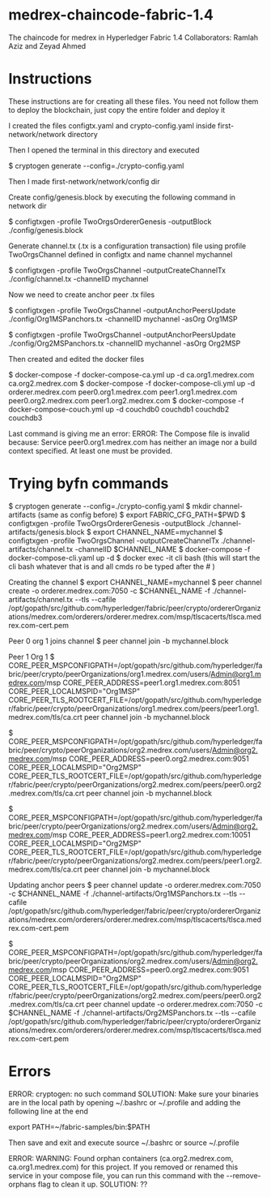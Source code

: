 # medrex-chaincode-fabric-1.4
The chaincode for medrex in Hyperledger Fabric 1.4
Collaborators: Ramlah Aziz and Zeyad Ahmed

# Instructions
These instructions are for creating all these files. You need not follow them to deploy the blockchain, just copy the entire folder and deploy it

I created the files configtx.yaml and crypto-config.yaml inside first-network/network directory

Then  I opened the terminal in this directory and executed

$ cryptogen generate --config=./crypto-config.yaml

Then I made first-network/network/config dir

Create config/genesis.block by executing the following command in network dir

$ configtxgen -profile TwoOrgsOrdererGenesis -outputBlock ./config/genesis.block

Generate channel.tx (.tx is a configuration transaction) file using profile TwoOrgsChannel defined in configtx and name channel mychannel

$ configtxgen -profile TwoOrgsChannel -outputCreateChannelTx ./config/channel.tx -channelID mychannel

Now we need to create anchor peer .tx files

$ configtxgen -profile TwoOrgsChannel -outputAnchorPeersUpdate ./config/Org1MSPanchors.tx -channelID mychannel -asOrg Org1MSP

$ configtxgen -profile TwoOrgsChannel -outputAnchorPeersUpdate ./config/Org2MSPanchors.tx -channelID mychannel -asOrg Org2MSP

Then created and edited the docker files

$ docker-compose -f docker-compose-ca.yml up -d ca.org1.medrex.com ca.org2.medrex.com
$ docker-compose -f docker-compose-cli.yml up -d orderer.medrex.com peer0.org1.medrex.com peer1.org1.medrex.com peer0.org2.medrex.com peer1.org2.medrex.com
$ docker-compose -f docker-compose-couch.yml up -d couchdb0 couchdb1 couchdb2 couchdb3
 
 Last command is giving me an error: ERROR: The Compose file is invalid because:
Service peer0.org1.medrex.com has neither an image nor a build context specified. At least one must be provided.

# Trying byfn commands 

$ cryptogen generate --config=./crypto-config.yaml
$ mkdir channel-artifacts (same as config before)
$ export FABRIC_CFG_PATH=$PWD
$ configtxgen -profile TwoOrgsOrdererGenesis -outputBlock ./channel-artifacts/genesis.block
$ export CHANNEL_NAME=mychannel
$ configtxgen -profile TwoOrgsChannel -outputCreateChannelTx ./channel-artifacts/channel.tx -channelID $CHANNEL_NAME
$ docker-compose -f docker-compose-cli.yaml up -d
$ docker exec -it cli bash (this will start the cli bash whatever that is and all cmds ro be typed after the # )

Creating the channel
$ export CHANNEL_NAME=mychannel 
$ peer channel create -o orderer.medrex.com:7050 -c $CHANNEL_NAME -f ./channel-artifacts/channel.tx --tls --cafile /opt/gopath/src/github.com/hyperledger/fabric/peer/crypto/ordererOrganizations/medrex.com/orderers/orderer.medrex.com/msp/tlscacerts/tlsca.medrex.com-cert.pem

Peer 0 org 1 joins channel
$ peer channel join -b mychannel.block

Peer 1 Org 1
$ CORE_PEER_MSPCONFIGPATH=/opt/gopath/src/github.com/hyperledger/fabric/peer/crypto/peerOrganizations/org1.medrex.com/users/Admin@org1.medrex.com/msp CORE_PEER_ADDRESS=peer1.org1.medrex.com:8051 CORE_PEER_LOCALMSPID="Org1MSP" CORE_PEER_TLS_ROOTCERT_FILE=/opt/gopath/src/github.com/hyperledger/fabric/peer/crypto/peerOrganizations/org1.medrex.com/peers/peer1.org1.medrex.com/tls/ca.crt peer channel join -b mychannel.block

$ CORE_PEER_MSPCONFIGPATH=/opt/gopath/src/github.com/hyperledger/fabric/peer/crypto/peerOrganizations/org2.medrex.com/users/Admin@org2.medrex.com/msp CORE_PEER_ADDRESS=peer0.org2.medrex.com:9051 CORE_PEER_LOCALMSPID="Org2MSP" CORE_PEER_TLS_ROOTCERT_FILE=/opt/gopath/src/github.com/hyperledger/fabric/peer/crypto/peerOrganizations/org2.medrex.com/peers/peer0.org2.medrex.com/tls/ca.crt peer channel join -b mychannel.block

$ CORE_PEER_MSPCONFIGPATH=/opt/gopath/src/github.com/hyperledger/fabric/peer/crypto/peerOrganizations/org2.medrex.com/users/Admin@org2.medrex.com/msp CORE_PEER_ADDRESS=peer1.org2.medrex.com:10051 CORE_PEER_LOCALMSPID="Org2MSP" CORE_PEER_TLS_ROOTCERT_FILE=/opt/gopath/src/github.com/hyperledger/fabric/peer/crypto/peerOrganizations/org2.medrex.com/peers/peer1.org2.medrex.com/tls/ca.crt peer channel join -b mychannel.block

Updating anchor peers
$ peer channel update -o orderer.medrex.com:7050 -c $CHANNEL_NAME -f ./channel-artifacts/Org1MSPanchors.tx --tls --cafile /opt/gopath/src/github.com/hyperledger/fabric/peer/crypto/ordererOrganizations/medrex.com/orderers/orderer.medrex.com/msp/tlscacerts/tlsca.medrex.com-cert.pem

$ CORE_PEER_MSPCONFIGPATH=/opt/gopath/src/github.com/hyperledger/fabric/peer/crypto/peerOrganizations/org2.medrex.com/users/Admin@org2.medrex.com/msp CORE_PEER_ADDRESS=peer0.org2.medrex.com:9051 CORE_PEER_LOCALMSPID="Org2MSP" CORE_PEER_TLS_ROOTCERT_FILE=/opt/gopath/src/github.com/hyperledger/fabric/peer/crypto/peerOrganizations/org2.medrex.com/peers/peer0.org2.medrex.com/tls/ca.crt peer channel update -o orderer.medrex.com:7050 -c $CHANNEL_NAME -f ./channel-artifacts/Org2MSPanchors.tx --tls --cafile /opt/gopath/src/github.com/hyperledger/fabric/peer/crypto/ordererOrganizations/medrex.com/orderers/orderer.medrex.com/msp/tlscacerts/tlsca.medrex.com-cert.pem

# Errors
ERROR: cryptogen: no such command
SOLUTION:
Make sure your binaries are in the local path by opening ~/.bashrc or ~/.profile and adding the following line at the end

export PATH=~/fabric-samples/bin:$PATH

Then save and exit and execute source ~/.bashrc or source ~/.profile

ERROR: WARNING: Found orphan containers (ca.org2.medrex.com, ca.org1.medrex.com) for this project. If you removed or renamed this service in your compose file, you can run this command with the --remove-orphans flag to clean it up.
SOLUTION: ??
